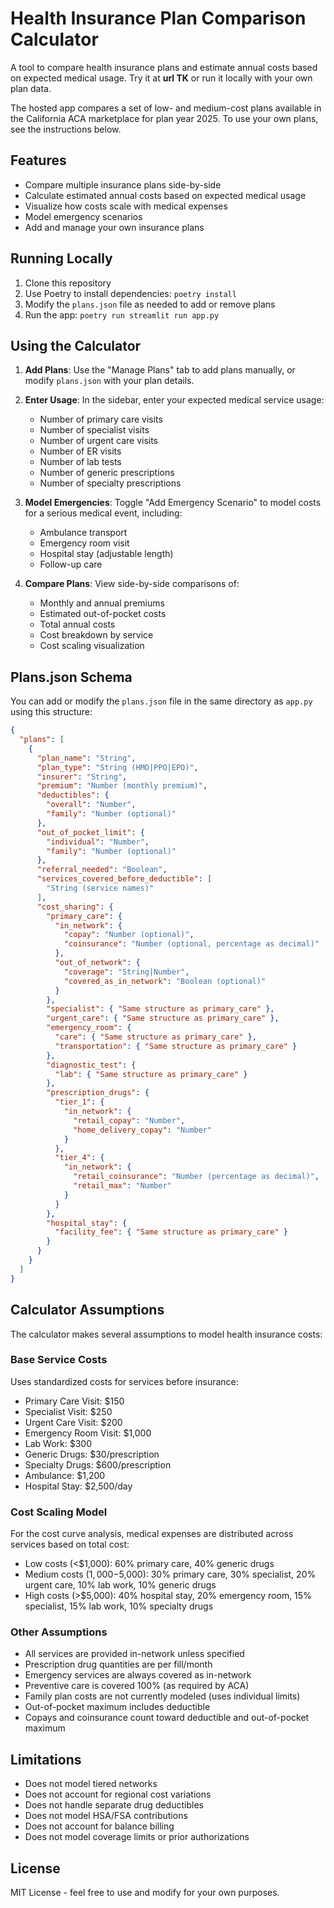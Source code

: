 # Health Insurance Plan Comparison Calculator

A tool to compare health insurance plans and estimate annual costs based on expected medical usage. Try it at **url TK** or run it locally with your own plan data.

The hosted app compares a set of low- and medium-cost plans available in the California ACA marketplace for plan year 2025. To use your own plans, see the instructions below.

## Features

- Compare multiple insurance plans side-by-side
- Calculate estimated annual costs based on expected medical usage
- Visualize how costs scale with medical expenses
- Model emergency scenarios
- Add and manage your own insurance plans

## Running Locally

1. Clone this repository
2. Use Poetry to install dependencies: `poetry install`
3. Modify the `plans.json` file as needed to add or remove plans
4. Run the app: `poetry run streamlit run app.py`

## Using the Calculator

1. **Add Plans**: Use the "Manage Plans" tab to add plans manually, or modify `plans.json` with your plan details.

2. **Enter Usage**: In the sidebar, enter your expected medical service usage:
   - Number of primary care visits
   - Number of specialist visits
   - Number of urgent care visits
   - Number of ER visits
   - Number of lab tests
   - Number of generic prescriptions
   - Number of specialty prescriptions

3. **Model Emergencies**: Toggle "Add Emergency Scenario" to model costs for a serious medical event, including:
   - Ambulance transport
   - Emergency room visit
   - Hospital stay (adjustable length)
   - Follow-up care

4. **Compare Plans**: View side-by-side comparisons of:
   - Monthly and annual premiums
   - Estimated out-of-pocket costs
   - Total annual costs
   - Cost breakdown by service
   - Cost scaling visualization

## Plans.json Schema

You can add or modify the `plans.json` file in the same directory as `app.py` using this structure:

```json
{
  "plans": [
    {
      "plan_name": "String",
      "plan_type": "String (HMO|PPO|EPO)",
      "insurer": "String",
      "premium": "Number (monthly premium)",
      "deductibles": {
        "overall": "Number",
        "family": "Number (optional)"
      },
      "out_of_pocket_limit": {
        "individual": "Number",
        "family": "Number (optional)"
      },
      "referral_needed": "Boolean",
      "services_covered_before_deductible": [
        "String (service names)"
      ],
      "cost_sharing": {
        "primary_care": {
          "in_network": {
            "copay": "Number (optional)",
            "coinsurance": "Number (optional, percentage as decimal)"
          },
          "out_of_network": {
            "coverage": "String|Number",
            "covered_as_in_network": "Boolean (optional)"
          }
        },
        "specialist": { "Same structure as primary_care" },
        "urgent_care": { "Same structure as primary_care" },
        "emergency_room": {
          "care": { "Same structure as primary_care" },
          "transportation": { "Same structure as primary_care" }
        },
        "diagnostic_test": {
          "lab": { "Same structure as primary_care" }
        },
        "prescription_drugs": {
          "tier_1": {
            "in_network": {
              "retail_copay": "Number",
              "home_delivery_copay": "Number"
            }
          },
          "tier_4": {
            "in_network": {
              "retail_coinsurance": "Number (percentage as decimal)",
              "retail_max": "Number"
            }
          }
        },
        "hospital_stay": {
          "facility_fee": { "Same structure as primary_care" }
        }
      }
    }
  ]
}
```

## Calculator Assumptions

The calculator makes several assumptions to model health insurance costs:

### Base Service Costs
Uses standardized costs for services before insurance:
- Primary Care Visit: $150
- Specialist Visit: $250
- Urgent Care Visit: $200
- Emergency Room Visit: $1,000
- Lab Work: $300
- Generic Drugs: $30/prescription
- Specialty Drugs: $600/prescription
- Ambulance: $1,200
- Hospital Stay: $2,500/day

### Cost Scaling Model
For the cost curve analysis, medical expenses are distributed across services based on total cost:
- Low costs (<$1,000): 60% primary care, 40% generic drugs
- Medium costs ($1,000-$5,000): 30% primary care, 30% specialist, 20% urgent care, 10% lab work, 10% generic drugs
- High costs (>$5,000): 40% hospital stay, 20% emergency room, 15% specialist, 15% lab work, 10% specialty drugs

### Other Assumptions
- All services are provided in-network unless specified
- Prescription drug quantities are per fill/month
- Emergency services are always covered as in-network
- Preventive care is covered 100% (as required by ACA)
- Family plan costs are not currently modeled (uses individual limits)
- Out-of-pocket maximum includes deductible
- Copays and coinsurance count toward deductible and out-of-pocket maximum

## Limitations

- Does not model tiered networks
- Does not account for regional cost variations
- Does not handle separate drug deductibles
- Does not model HSA/FSA contributions
- Does not account for balance billing
- Does not model coverage limits or prior authorizations

## License

MIT License - feel free to use and modify for your own purposes.
